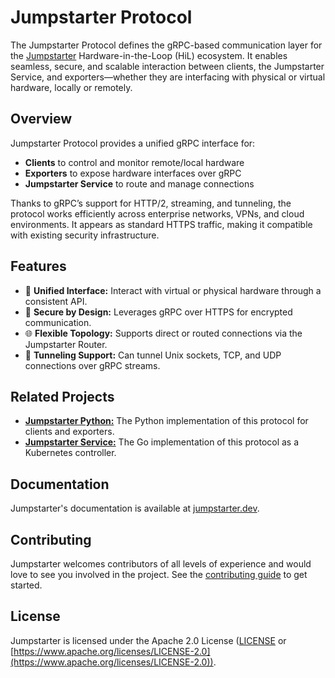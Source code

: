 # Jumpstarter Protocol

The Jumpstarter Protocol defines the gRPC-based communication layer for the [Jumpstarter](https://jumpstarter.dev) Hardware-in-the-Loop (HiL) ecosystem. It enables seamless, secure, and scalable interaction between clients, the Jumpstarter Service, and exporters—whether they are interfacing with physical or virtual hardware, locally or remotely.

## Overview
Jumpstarter Protocol provides a unified gRPC interface for:

- **Clients** to control and monitor remote/local hardware
- **Exporters** to expose hardware interfaces over gRPC
- **Jumpstarter Service** to route and manage connections

Thanks to gRPC’s support for HTTP/2, streaming, and tunneling, the protocol works efficiently across enterprise networks, VPNs, and cloud environments. It appears as standard HTTPS traffic, making it compatible with existing security infrastructure.

## Features
- 🔌 **Unified Interface:** Interact with virtual or physical hardware through a consistent API.
- 🔐 **Secure by Design:** Leverages gRPC over HTTPS for encrypted communication.
- 🌐 **Flexible Topology:** Supports direct or routed connections via the Jumpstarter Router.
- 📡 **Tunneling Support:** Can tunnel Unix sockets, TCP, and UDP connections over gRPC streams.

## Related Projects

- [**Jumpstarter Python:**](https://github.com/jumpstarter-dev/jumpstarter) The Python implementation of this protocol for clients and exporters.
- [**Jumpstarter Service:**](https://github.com/jumpstarter-dev/jumpstarter-controller) The Go implementation of this protocol as a Kubernetes controller.


## Documentation

Jumpstarter's documentation is available at
[jumpstarter.dev](https://jumpstarter.dev).

## Contributing

Jumpstarter welcomes contributors of all levels of experience and would love to
see you involved in the project. See the [contributing
guide](https://jumpstarter.dev/contributing/) to get started.

## License

Jumpstarter is licensed under the Apache 2.0 License ([LICENSE](LICENSE) or
[https://www.apache.org/licenses/LICENSE-2.0](https://www.apache.org/licenses/LICENSE-2.0)).

